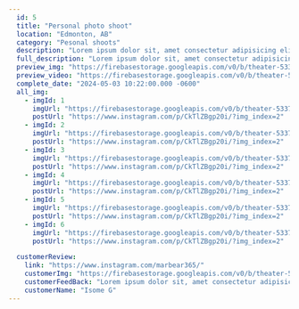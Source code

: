 ```yaml
---
  id: 5
  title: "Personal photo shoot"
  location: "Edmonton, AB"
  category: "Pesonal shoots"
  description: "Lorem ipsum dolor sit, amet consectetur adipisicing elit. Dicta laboriosam, iure dignissimos, ad et dolorum illo nesciunt, impedit obcaecati tempore aliquam quidem suscipit itaque necessitatibus! Laborum consequatur repellat impedit ex."
  full_description: "Lorem ipsum dolor sit, amet consectetur adipisicing elit. Dicta laboriosam, iure dignissimos, ad et dolorum illo nesciunt, impedit obcaecati tempore aliquam quidem suscipit itaque necessitatibus! Laborum consequatur repellat impedit ex. Lorem ipsum dolor sit, amet consectetur adipisicing elit. Dicta laboriosam, iure dignissimos, ad et dolorum illo nesciunt, impedit obcaecati tempore aliquam quidem suscipit itaque necessitatibus! Laborum consequatur repellat impedit ex. Lorem ipsum dolor sit, amet consectetur adipisicing elit. Dicta laboriosam, iure dignissimos, ad et dolorum illo nesciunt, impedit obcaecati tempore aliquam quidem suscipit itaque necessitatibus! Laborum consequatur repellat impedit ex. Lorem ipsum dolor sit, amet consectetur adipisicing elit. Dicta laboriosam, iure dignissimos, ad et dolorum illo nesciunt, impedit obcaecati tempore aliquam quidem suscipit itaque necessitatibus! Laborum consequatur repellat impedit ex."
  preview_img: "https://firebasestorage.googleapis.com/v0/b/theater-53375.appspot.com/o/eventsImgs%2Fnatali%2FScreenshot%20from%202024-05-06%2016-48-26.png?alt=media&token=68ef7d73-5e1c-4e3a-a420-aa760f23304b"
  preview_video: "https://firebasestorage.googleapis.com/v0/b/theater-53375.appspot.com/o/eventsImgs%2Fnatali%2Fvideoplayback.mp4?alt=media&token=411aed5a-8671-4927-bb2d-a815f92cf015"
  complete_date: "2024-05-03 10:22:00.000 -0600"
  all_img:
    - imgId: 1
      imgUrl: "https://firebasestorage.googleapis.com/v0/b/theater-53375.appspot.com/o/eventsImgs%2Fnatali%2FScreenshot%20from%202024-05-07%2013-58-44.png?alt=media&token=4423fd48-dd3a-4a6c-9cd8-0482ef847a6f"
      postUrl: "https://www.instagram.com/p/CkTlZBgp20i/?img_index=2"
    - imgId: 2
      imgUrl: "https://firebasestorage.googleapis.com/v0/b/theater-53375.appspot.com/o/eventsImgs%2Fnatali%2FScreenshot%20from%202024-05-07%2013-57-52.png?alt=media&token=62e86e2f-bc9d-4c05-8f4c-854f272281d8"
      postUrl: "https://www.instagram.com/p/CkTlZBgp20i/?img_index=2"
    - imgId: 3
      imgUrl: "https://firebasestorage.googleapis.com/v0/b/theater-53375.appspot.com/o/eventsImgs%2Fnatali%2FScreenshot%20from%202024-05-07%2013-58-44.png?alt=media&token=4423fd48-dd3a-4a6c-9cd8-0482ef847a6f"
      postUrl: "https://www.instagram.com/p/CkTlZBgp20i/?img_index=2"
    - imgId: 4
      imgUrl: "https://firebasestorage.googleapis.com/v0/b/theater-53375.appspot.com/o/eventsImgs%2Fnatali%2FScreenshot%20from%202024-05-07%2013-57-52.png?alt=media&token=62e86e2f-bc9d-4c05-8f4c-854f272281d8"
      postUrl: "https://www.instagram.com/p/CkTlZBgp20i/?img_index=2"
    - imgId: 5
      imgUrl: "https://firebasestorage.googleapis.com/v0/b/theater-53375.appspot.com/o/eventsImgs%2Fnatali%2FScreenshot%20from%202024-05-07%2013-58-44.png?alt=media&token=4423fd48-dd3a-4a6c-9cd8-0482ef847a6f"
      postUrl: "https://www.instagram.com/p/CkTlZBgp20i/?img_index=2"
    - imgId: 6
      imgUrl: "https://firebasestorage.googleapis.com/v0/b/theater-53375.appspot.com/o/eventsImgs%2Fnatali%2FScreenshot%20from%202024-05-07%2013-57-52.png?alt=media&token=62e86e2f-bc9d-4c05-8f4c-854f272281d8"
      postUrl: "https://www.instagram.com/p/CkTlZBgp20i/?img_index=2"

  customerReview:
    link: "https://www.instagram.com/marbear365/"
    customerImg: "https://firebasestorage.googleapis.com/v0/b/theater-53375.appspot.com/o/eventsImgs%2Fnatali%2FScreenshot%20from%202024-05-08%2018-11-20.png?alt=media&token=ca0e774c-0ab3-466d-b672-7f74bb73ea5a"
    customerFeedBack: "Lorem ipsum dolor sit, amet consectetur adipisicing elit. Dicta laboriosam, iure dignissimos, ad et dolorum illo nesciunt, impedit obcaecati tempore aliquam quidem suscipit itaque necessitatibus! Laborum consequatur repellat impedit ex."
    customerName: "Isome G"
---
```

